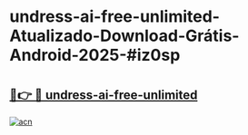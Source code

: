 # undress-ai-free-unlimited-Atualizado-Download-Grátis-Android-2025-#iz0sp

# <h2><a href="https://ainizakaria.my?title=undress-ai-free-unlimited&ref=24M">🔗👉 🔴 undress-ai-free-unlimited</a></h2>

[![acn](https://github.com/user-attachments/assets/0f9c940e-d8b0-45ae-aac7-cd30a18b3e1c)](https://ainizakaria.my?title=undress-ai-free-unlimited&ref=24M)

